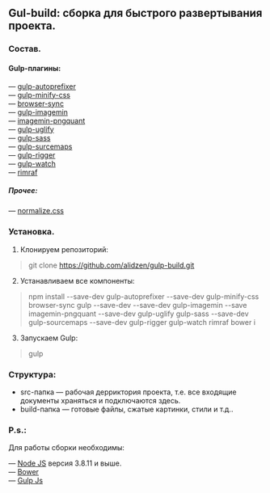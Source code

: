 ## Gul-build: сборка для быстрого развертывания проекта.

### Состав.
#### Gulp-плагины:
&mdash; [gulp-autoprefixer](https://www.npmjs.com/package/gulp-autoprefixer)  
&mdash; [gulp-minify-css](https://www.npmjs.com/package/gulp-minify-css)  
&mdash; [browser-sync](https://www.npmjs.com/package/browser-sync)  
&mdash; [gulp-imagemin](https://www.npmjs.com/package/gulp-imagemin)  
&mdash; [imagemin-pngquant](https://www.npmjs.com/package/imagemin-pngquant)  
&mdash; [gulp-uglify](https://www.npmjs.com/package/gulp-uglify)  
&mdash; [gulp-sass](https://www.npmjs.com/package/gulp-sass)  
&mdash; [gulp-surcemaps](https://www.npmjs.com/package/gulp-sourcemaps)  
&mdash; [gulp-rigger](https://www.npmjs.com/package/gulp-rigger)  
&mdash; [gulp-watch](https://www.npmjs.com/package/gulp-watch)  
&mdash; [rimraf](https://www.npmjs.com/package/rimraf)  

##### Прочее:  
&mdash; [normalize.css](https://github.com/necolas/normalize.css)

### Установка.
1. Клонируем репозиторий:  
>git clone https://github.com/alidzen/gulp-build.git

2. Устанавливаем все компоненты:  
>npm install --save-dev gulp-autoprefixer --save-dev gulp-minify-css browser-sync gulp --save-dev --save-dev gulp-imagemin --save imagemin-pngquant --save-dev gulp-uglify gulp-sass --save-dev gulp-sourcemaps --save-dev gulp-rigger gulp-watch rimraf 
>bower i

3. Запускаем Gulp:  

>gulp

### Структура:  
* src-папка &mdash; рабочая дерриктория проекта, т.е. все входящие документы храняться и подключаются здесь.   
* build-папка &mdash; готовые файлы, сжатые картинки, стили и т.д..

### P.s.: 
Для работы сборки необходимы: 

&mdash; [Node JS](http://nodejs.org/) версия 3.8.11 и выше.  
&mdash; [Bower](http://bower.io/)  
&mdash; [Gulp Js](http://gulpjs.com/)  



